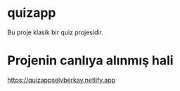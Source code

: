 # quizapp
Bu proje klasik bir quiz projesidir.
# Projenin canlıya alınmış hali
https://quizappselvberkay.netlify.app
